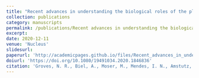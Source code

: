 ```yaml
---
title: "Recent advances in understanding the biological roles of the plant nuclear envelope"
collection: publications
category: manuscripts
permalink: /publications/Recent advances in understanding the biological roles of the plant nuclear envelope
excerpt: 
date: 2020-12-11
venue: 'Nucleus'
slidesurl: 
paperurl: 'http://academicpages.github.io/files/Recent_advances_in_understanding_the_biological_roles_of_the_plant_nuclear_envelope.pdf'
doiurl: 'https://doi.org/10.1080/19491034.2020.1846836'
citation: 'Groves, N. R., Biel, A., Moser, M., Mendes, I. N., Amstutz, K., & Meier, I. (2020). Recent advances in understanding the biological roles of the plant nuclear envelope. Nucleus, 11(1), 330–346. https://doi-org/10.1080/19491034.2020.1846836'
---
```

